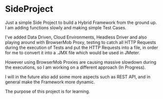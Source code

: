 # SideProject

Just a simple Side Project to build a Hybrid Framework from the ground up.
I am adding functions slowly and making simple Test Cases.

I've added Data Driven, Cloud Environments, Headless Driver and also playing
around with BrowserMob Proxy, testing to catch all HTTP Requests during the 
execution of Tests and put the HTTP Requests into a file, in order for me
to convert it into a .JMX file which would be used in JMeter.

However using BrowserMob Proxies are causing massive slowdown during the 
executions, so I am working on a different approach (In Progress).

I will in the future also add some more aspects such as REST API, and
in general make the Framework more dynamic.

The purpose of this project is for learning.
